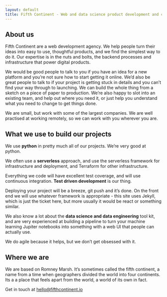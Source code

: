 ```yaml
---
layout: default
title: Fifth Continent - Web and data science product development and consultancy
---
```


## About us

 Fifth Continent are a web development agency. We help people turn their ideas into easy to use, thoughtful products, and we find the simplest way to do it. Our expertise is in the nuts and bolts, the backend processes and infrastructure that power digital products. 

We would be good people to talk to you if you have an idea for a new platform and you’re not sure how to start getting it online. We’d also be great people to talk to if your project is getting stuck in details and you can’t find your way through to launching. We can build the whole thing from a sketch on a piece of paper to production. We’re also happy to slot into an existing team, and help out where you need it, or just help you understand what you need to change to get things done.

We are small, but work with some of the largest companies. We are well practised at working remotely, so we can work with you wherever you are. 


## What we use to build our projects

We use **python** in pretty much all of our projects. We’re very good at python. 

We often use a **serverless** approach, and use the serverless framework for infrastructure and deployment, and Terraform for other infrastructure. 

Everything we code will have excellent test coverage, and will use continuous integration. **Test driven development** is our thing. 

Deploying your project will be a breeze, git push and it’s done. On the front end we will use whatever framework is appropriate - this site uses Jekyll, which is just the ticket here, but more usually it would be react or something similar.

We also know a lot about the **data science and data engineering** tool kit, and are very experienced at building a pipeline to turn your machine learning Jupiter notebooks into something with a web UI that people can actually use.

We do agile because it helps, but we don’t get obsessed with it.


## Where we are

We are based on Romney Marsh. It’s sometimes called the fifth continent, a name from a time when geographers divided the world into four continents. Its a a place that feels apart from the world, a world of its own in fact.

Get in touch at [hello@fifthcontinent.io](hello@fifthcontinent.io)


